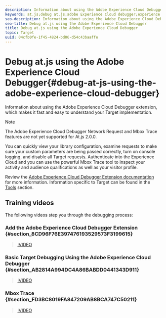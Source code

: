 ```yaml
---
description: Information about using the Adobe Experience Cloud Debugger extension, which makes it fast and easy to understand your Target implementation.
keywords: at.js;debug at.js;adobe Experience Cloud debugger;experience cloud debugger;mbox trace;mbox highlight;debug;debugging
seo-description: Information about using the Adobe Experience Cloud Debugger extension, which makes it fast and easy to understand your Target implementation.
seo-title: Debug at.js using the Adobe Experience Cloud Debugger
title: Debug at.js using the Adobe Experience Cloud Debugger
topic: Target
uuid: 04cfb0fe-1f45-4824-bd06-d54c43baaffe
---
```


# Debug at.js using the Adobe Experience Cloud Debugger{#debug-at-js-using-the-adobe-experience-cloud-debugger}

Information about using the Adobe Experience Cloud Debugger extension, which makes it fast and easy to understand your Target implementation.

>[!NOTE]
>
>The Adobe Experience Cloud Debugger Network Request and Mbox Trace features are not yet supported for At.js 2.0.0.

You can quickly view your library configuration, examine requests to make sure your custom parameters are being passed correctly, turn on console logging, and disable all Target requests. Authenticate into the Experience Cloud and you can use the powerful Mbox Trace tool to inspect your activity and audience qualifications as well as your visitor profile.

Review the [Adobe Experience Cloud Debugger Extension documentation](https://marketing.adobe.com/resources/help/en_US/experience-cloud-debugger/) for more information. Information specific to Target can be found in the [Tools](https://marketing.adobe.com/resources/help/en_US/experience-cloud-debugger/tools.html) section.

## Training videos

The following videos step you through the debugging process:

### Add the Adobe Experience Cloud Debugger Extension {#section_8CD96F76E397476193529573F3199615}

>[!VIDEO](https://video.tv.adobe.com/v/23114/)

### Basic Target Debugging Using the Adobe Experience Cloud Debugger {#section_AB2814A994DC4A86BABDD0441343D911}

>[!VIDEO](https://video.tv.adobe.com/v/23115/)

### Mbox Trace {#section_FD3BC8019FA847209AB8BCA747C50211}

>[!VIDEO](https://video.tv.adobe.com/v/23113/) 
